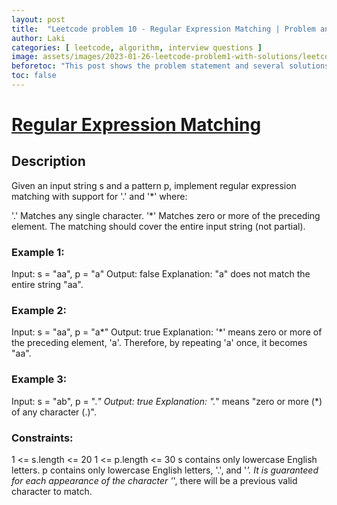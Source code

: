 ```yaml
---
layout: post
title:  "Leetcode problem 10 - Regular Expression Matching | Problem and solution"
author: Laki
categories: [ leetcode, algorithm, interview questions ]
image: assets/images/2023-01-26-leetcode-problem1-with-solutions/leetcode_meme1.png
beforetoc: "This post shows the problem statement and several solutions for leetcode Regular Expression Matching problem"
toc: false
---
```


# [Regular Expression Matching](https://leetcode.com/problems/regular-expression-matching/)

## Description

Given an input string s and a pattern p, implement regular expression matching with support for '.' and '*' where:

'.' Matches any single character.​​​​
'*' Matches zero or more of the preceding element.
The matching should cover the entire input string (not partial).

### Example 1:

Input: s = "aa", p = "a"
Output: false
Explanation: "a" does not match the entire string "aa".

### Example 2:

Input: s = "aa", p = "a*"
Output: true
Explanation: '*' means zero or more of the preceding element, 'a'. Therefore, by repeating 'a' once, it becomes "aa".

### Example 3:

Input: s = "ab", p = ".*"
Output: true
Explanation: ".*" means "zero or more (*) of any character (.)".
 

### Constraints:

1 <= s.length <= 20
1 <= p.length <= 30
s contains only lowercase English letters.
p contains only lowercase English letters, '.', and '*'.
It is guaranteed for each appearance of the character '*', there will be a previous valid character to match.